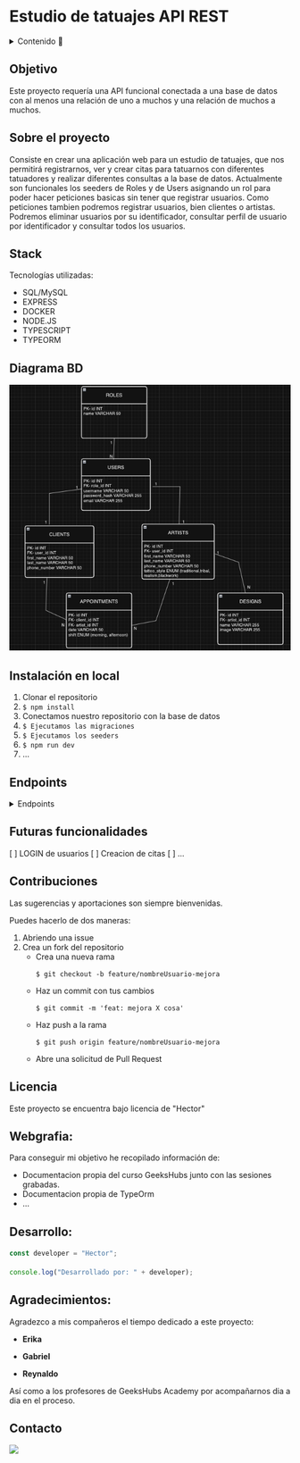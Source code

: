 # Estudio de tatuajes API REST

<details>
  <summary>Contenido 📝</summary>
  <ol>
    <li><a href="#objetivo">Objetivo</a></li>
    <li><a href="#sobre-el-proyecto">Sobre el proyecto</a></li>
    <li><a href="#stack">Stack</a></li>
    <li><a href="#diagrama-bd">Diagrama</a></li>
    <li><a href="#instalación-en-local">Instalación</a></li>
    <li><a href="#endpoints">Endpoints</a></li>
    <li><a href="#futuras-funcionalidades">Futuras funcionalidades</a></li>
    <li><a href="#contribuciones">Contribuciones</a></li>
    <li><a href="#licencia">Licencia</a></li>
    <li><a href="#webgrafia">Webgrafia</a></li>
    <li><a href="#desarrollo">Desarrollo</a></li>
    <li><a href="#agradecimientos">Agradecimientos</a></li>
    <li><a href="#contacto">Contacto</a></li>
  </ol>
</details>

## Objetivo

Este proyecto requería una API funcional conectada a una base de datos con al menos una relación de uno a muchos y una relación de muchos a muchos.

## Sobre el proyecto

Consiste en crear una aplicación web para un estudio de tatuajes, que nos permitirá registrarnos, ver y crear citas para tatuarnos con diferentes tatuadores y realizar diferentes consultas a la base de datos. Actualmente son funcionales los seeders de Roles y de Users asignando un rol para poder hacer peticiones basicas sin tener que registrar usuarios. Como peticiones tambien podremos registrar usuarios, bien clientes o artistas. Podremos eliminar usuarios por su identificador, consultar perfil de usuario por identificador y consultar todos los usuarios.

## Stack

Tecnologías utilizadas:

- SQL/MySQL
- EXPRESS
- DOCKER
- NODE.JS
- TYPESCRIPT
- TYPEORM

## Diagrama BD

!['imagen-db'](./EstudioTatuajesDB.png)

## Instalación en local

1. Clonar el repositorio
2. `$ npm install`
3. Conectamos nuestro repositorio con la base de datos
4. `$ Ejecutamos las migraciones`
5. `$ Ejecutamos los seeders`
6. `$ npm run dev`
7. ...

## Endpoints

<details>
<summary>Endpoints</summary>

- AUTH

- REGISTER CLIENT

          POST http://localhost:3000/api/auth/registerClient

    body:

    ```js
        {
            "username": "josefa86",
            "email": "josefa86@email.com",
            "password": "123548abc",
            "first_name": "Jose",
            "phone_number": "635873637"
        }
    ```
- REGISTER ARTIST

          POST http://localhost:3000/api/auth/registerArtist

    body:

    ```js
        {
            "username": "Tomas55",
            "email": "Tomas55@email.com",
            "password": "129876abc",
            "first_name": "Tomas",
            "phone_number": "65986843",
            "tattoo_style": "traditional"
        }
    ```

- LOGIN

          POST http://localhost:3000/api/authlogin

    body:

    ```js
        {
            "email": "david@email.com",
            "password_hash": "123456abc"
        }
    ```

- GET PROFILE (NUESTRO UNICAMENTE, DEBEREMOS ESTAR LOGEADOS)

          GET http://localhost:3000/api/:id

    - Insertamos el ID de nuestro user para visualizar los datos del perfil.

- UPDATE USER

          PATCH http://localhost:3000/api/auth/:id

    body:

    ```js
        {
            "username": "Davicin76"
        }
    ```


- APPOINTMENTS

- CREAR UN APPOINTMENT

          POST http://localhost:3000/api/appointments/newAppointment

      body:

    ```js
        {
            "client": "2",
            "artist": "2",
            "date": "2024-05-14",
            "shift": "afternoon"
        }
    ```

- MODIFICAR DATOS DE UNA CITA

           GET http://localhost:3000/api/appointments/update/:id

        body:

    ```js
        {
            "shift": "afternoon"
        }   


</details>

## Futuras funcionalidades

[ ] LOGIN de usuarios
[ ] Creacion de citas
[ ] ...

## Contribuciones

Las sugerencias y aportaciones son siempre bienvenidas.

Puedes hacerlo de dos maneras:

1. Abriendo una issue
2. Crea un fork del repositorio
   - Crea una nueva rama
     ```
     $ git checkout -b feature/nombreUsuario-mejora
     ```
   - Haz un commit con tus cambios
     ```
     $ git commit -m 'feat: mejora X cosa'
     ```
   - Haz push a la rama
     ```
     $ git push origin feature/nombreUsuario-mejora
     ```
   - Abre una solicitud de Pull Request

## Licencia

Este proyecto se encuentra bajo licencia de "Hector"

## Webgrafia:

Para conseguir mi objetivo he recopilado información de:

- Documentacion propia del curso GeeksHubs junto con las sesiones grabadas.
- Documentacion propia de TypeOrm
- ...

## Desarrollo:

```js
const developer = "Hector";

console.log("Desarrollado por: " + developer);
```

## Agradecimientos:

Agradezco a mis compañeros el tiempo dedicado a este proyecto:

- **Erika**

- **Gabriel**

- **Reynaldo**

Así como a los profesores de GeeksHubs Academy por acompañarnos dia a dia en el proceso.

## Contacto

<a href = "hsoriano9986@gmail.com"><img src="https://img.shields.io/badge/Gmail-C6362C?style=for-the-badge&logo=gmail&logoColor=white" target="_blank"></a>
